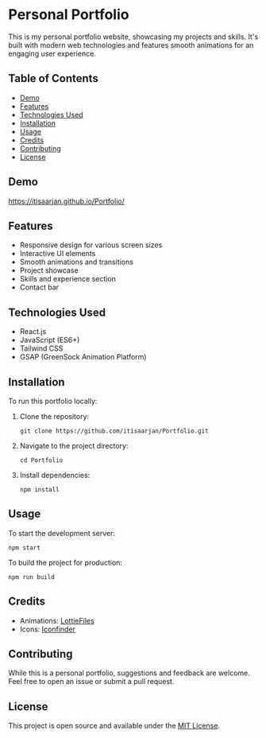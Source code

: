 # Personal Portfolio

This is my personal portfolio website, showcasing my projects and skills. It's built with modern web technologies and features smooth animations for an engaging user experience.

## Table of Contents

- [Demo](#demo)
- [Features](#features)
- [Technologies Used](#technologies-used)
- [Installation](#installation)
- [Usage](#usage)
- [Credits](#credits)
- [Contributing](#contributing)
- [License](#license)

## Demo
https://itisaarjan.github.io/Portfolio/

## Features

- Responsive design for various screen sizes
- Interactive UI elements
- Smooth animations and transitions
- Project showcase
- Skills and experience section
- Contact bar

## Technologies Used

- React.js
- JavaScript (ES6+)
- Tailwind CSS
- GSAP (GreenSock Animation Platform)

## Installation

To run this portfolio locally:

1. Clone the repository:
   ```
   git clone https://github.com/itisaarjan/Portfolio.git
   ```
2. Navigate to the project directory:
   ```
   cd Portfolio
   ```
3. Install dependencies:
   ```
   npm install
   ```

## Usage

To start the development server:

```
npm start
```

To build the project for production:

```
npm run build
```

## Credits

- Animations: [LottieFiles](https://lottiefiles.com/)
- Icons: [Iconfinder](https://www.iconfinder.com/)

## Contributing

While this is a personal portfolio, suggestions and feedback are welcome. Feel free to open an issue or submit a pull request.

## License

This project is open source and available under the [MIT License](LICENSE).
